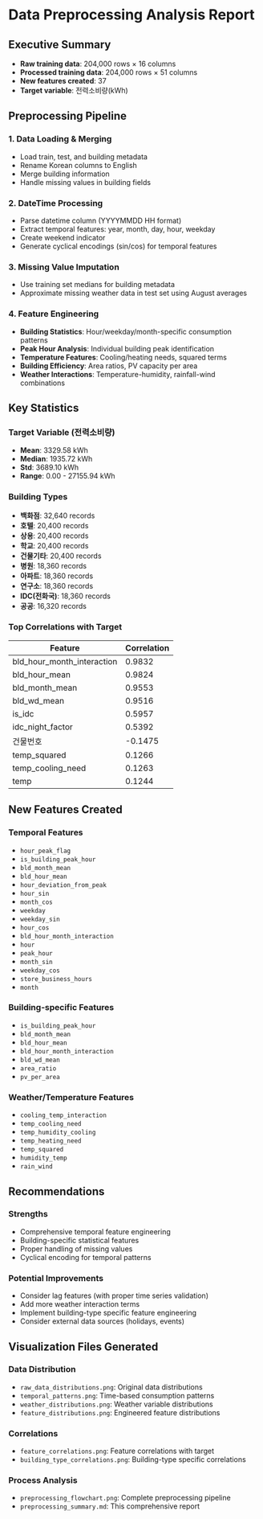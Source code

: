 # Data Preprocessing Analysis Report

## Executive Summary

- **Raw training data**: 204,000 rows × 16 columns
- **Processed training data**: 204,000 rows × 51 columns
- **New features created**: 37
- **Target variable**: 전력소비량(kWh)

## Preprocessing Pipeline

### 1. Data Loading & Merging
- Load train, test, and building metadata
- Rename Korean columns to English
- Merge building information
- Handle missing values in building fields

### 2. DateTime Processing
- Parse datetime column (YYYYMMDD HH format)
- Extract temporal features: year, month, day, hour, weekday
- Create weekend indicator
- Generate cyclical encodings (sin/cos) for temporal features

### 3. Missing Value Imputation
- Use training set medians for building metadata
- Approximate missing weather data in test set using August averages

### 4. Feature Engineering
- **Building Statistics**: Hour/weekday/month-specific consumption patterns
- **Peak Hour Analysis**: Individual building peak identification
- **Temperature Features**: Cooling/heating needs, squared terms
- **Building Efficiency**: Area ratios, PV capacity per area
- **Weather Interactions**: Temperature-humidity, rainfall-wind combinations

## Key Statistics

### Target Variable (전력소비량)
- **Mean**: 3329.58 kWh
- **Median**: 1935.72 kWh
- **Std**: 3689.10 kWh
- **Range**: 0.00 - 27155.94 kWh

### Building Types
- **백화점**: 32,640 records
- **호텔**: 20,400 records
- **상용**: 20,400 records
- **학교**: 20,400 records
- **건물기타**: 20,400 records
- **병원**: 18,360 records
- **아파트**: 18,360 records
- **연구소**: 18,360 records
- **IDC(전화국)**: 18,360 records
- **공공**: 16,320 records

### Top Correlations with Target
| Feature | Correlation |
|---------|-------------|
| bld_hour_month_interaction | 0.9832 |
| bld_hour_mean | 0.9824 |
| bld_month_mean | 0.9553 |
| bld_wd_mean | 0.9516 |
| is_idc | 0.5957 |
| idc_night_factor | 0.5392 |
| 건물번호 | -0.1475 |
| temp_squared | 0.1266 |
| temp_cooling_need | 0.1263 |
| temp | 0.1244 |

## New Features Created

### Temporal Features
- `hour_peak_flag`
- `is_building_peak_hour`
- `bld_month_mean`
- `bld_hour_mean`
- `hour_deviation_from_peak`
- `hour_sin`
- `month_cos`
- `weekday`
- `weekday_sin`
- `hour_cos`
- `bld_hour_month_interaction`
- `hour`
- `peak_hour`
- `month_sin`
- `weekday_cos`
- `store_business_hours`
- `month`

### Building-specific Features
- `is_building_peak_hour`
- `bld_month_mean`
- `bld_hour_mean`
- `bld_hour_month_interaction`
- `bld_wd_mean`
- `area_ratio`
- `pv_per_area`

### Weather/Temperature Features
- `cooling_temp_interaction`
- `temp_cooling_need`
- `temp_humidity_cooling`
- `temp_heating_need`
- `temp_squared`
- `humidity_temp`
- `rain_wind`

## Recommendations

### Strengths
- Comprehensive temporal feature engineering
- Building-specific statistical features
- Proper handling of missing values
- Cyclical encoding for temporal patterns

### Potential Improvements
- Consider lag features (with proper time series validation)
- Add more weather interaction terms
- Implement building-type specific feature engineering
- Consider external data sources (holidays, events)

## Visualization Files Generated

### Data Distribution
- `raw_data_distributions.png`: Original data distributions
- `temporal_patterns.png`: Time-based consumption patterns
- `weather_distributions.png`: Weather variable distributions
- `feature_distributions.png`: Engineered feature distributions

### Correlations
- `feature_correlations.png`: Feature correlations with target
- `building_type_correlations.png`: Building-type specific correlations

### Process Analysis
- `preprocessing_flowchart.png`: Complete preprocessing pipeline
- `preprocessing_summary.md`: This comprehensive report
